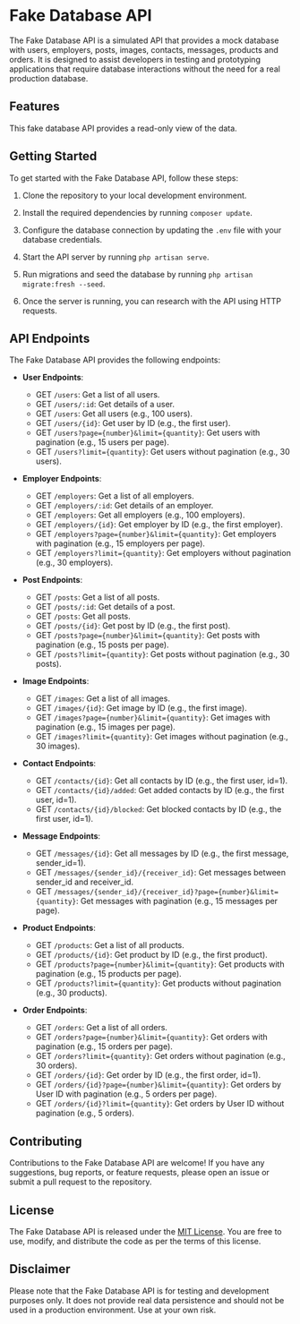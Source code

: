 # Fake Database API

The Fake Database API is a simulated API that provides a mock database with users, employers, posts, images, contacts, messages, products and orders. It is designed to assist developers in testing and prototyping applications that require database interactions without the need for a real production database.

## Features

This fake database API provides a read-only view of the data.

## Getting Started

To get started with the Fake Database API, follow these steps:

1. Clone the repository to your local development environment.

2. Install the required dependencies by running `composer update`.

3. Configure the database connection by updating the `.env` file with your database credentials.

4. Start the API server by running `php artisan serve`.

5. Run migrations and seed the database by running `php artisan migrate:fresh --seed`.

6. Once the server is running, you can research with the API using HTTP requests.

## API Endpoints

The Fake Database API provides the following endpoints:

- **User Endpoints**:
    - GET `/users`: Get a list of all users.
    - GET `/users/:id`: Get details of a user.
    - GET `/users`: Get all users (e.g., 100 users).
    - GET `/users/{id}`: Get user by ID (e.g., the first user).
    - GET `/users?page={number}&limit={quantity}`: Get users with pagination (e.g., 15 users per page).
    - GET `/users?limit={quantity}`: Get users without pagination (e.g., 30 users).

- **Employer Endpoints**:
    - GET `/employers`: Get a list of all employers.
    - GET `/employers/:id`: Get details of an employer.
    - GET `/employers`: Get all employers (e.g., 100 employers).
    - GET `/employers/{id}`: Get employer by ID (e.g., the first employer).
    - GET `/employers?page={number}&limit={quantity}`: Get employers with pagination (e.g., 15 employers per page).
    - GET `/employers?limit={quantity}`: Get employers without pagination (e.g., 30 employers).

- **Post Endpoints**:
    - GET `/posts`: Get a list of all posts.
    - GET `/posts/:id`: Get details of a post.
    - GET `/posts`: Get all posts.
    - GET `/posts/{id}`: Get post by ID (e.g., the first post).
    - GET `/posts?page={number}&limit={quantity}`: Get posts with pagination (e.g., 15 posts per page).
    - GET `/posts?limit={quantity}`: Get posts without pagination (e.g., 30 posts).

- **Image Endpoints**:
    - GET `/images`: Get a list of all images.
    - GET `/images/{id}`: Get image by ID (e.g., the first image).
    - GET `/images?page={number}&limit={quantity}`: Get images with pagination (e.g., 15 images per page).
    - GET `/images?limit={quantity}`: Get images without pagination (e.g., 30 images).

- **Contact Endpoints**:
    - GET `/contacts/{id}`: Get all contacts by ID (e.g., the first user, id=1).
    - GET `/contacts/{id}/added`: Get added contacts by ID (e.g., the first user, id=1).
    - GET `/contacts/{id}/blocked`: Get blocked contacts by ID (e.g., the first user, id=1).

- **Message Endpoints**:
    - GET `/messages/{id}`: Get all messages by ID (e.g., the first message, sender_id=1).
    - GET `/messages/{sender_id}/{receiver_id}`: Get messages between sender_id and receiver_id.
    - GET `/messages/{sender_id}/{receiver_id}?page={number}&limit={quantity}`: Get messages with pagination (e.g., 15 messages per page).

- **Product Endpoints**:
    - GET `/products`: Get a list of all products.
    - GET `/products/{id}`: Get product by ID (e.g., the first product).
    - GET `/products?page={number}&limit={quantity}`: Get products with pagination (e.g., 15 products per page).
    - GET `/products?limit={quantity}`: Get products without pagination (e.g., 30 products).

- **Order Endpoints**:
    - GET `/orders`: Get a list of all orders.
    - GET `/orders?page={number}&limit={quantity}`: Get orders with pagination (e.g., 15 orders per page).
    - GET `/orders?limit={quantity}`: Get orders without pagination (e.g., 30 orders).
    - GET `/orders/{id}`: Get order by ID (e.g., the first order, id=1).
    - GET `/orders/{id}?page={number}&limit={quantity}`: Get orders by User ID with pagination (e.g., 5 orders per page).
    - GET `/orders/{id}?limit={quantity}`: Get orders by User ID without pagination (e.g., 5 orders).

## Contributing

Contributions to the Fake Database API are welcome! If you have any suggestions, bug reports, or feature requests, please open an issue or submit a pull request to the repository.

## License

The Fake Database API is released under the [MIT License](https://opensource.org/licenses/MIT). You are free to use, modify, and distribute the code as per the terms of this license.

## Disclaimer

Please note that the Fake Database API is for testing and development purposes only. It does not provide real data persistence and should not be used in a production environment. Use at your own risk.
